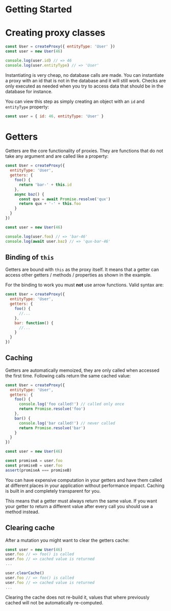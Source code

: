 # Getting Started
# Creating proxy classes

```js
const User = createProxy({ entityType: 'User' })
const user = new User(46)

console.log(user.id) // => 46
console.log(user.entityType) // => 'User'
```

Instantiating is very cheap, no database calls are made. 
You can instantiate a proxy with an id that is not in the database and it will still work. 
Checks are only executed as needed when you try to access data that should be in the database for instance.

You can view this step as simply creating an object with an `id` and `entityType` property:
```js
const user = { id: 46, entityType: 'User' }
```

# Getters
Getters are the core functionality of proxies. 
They are functions that do not take any argument and are called like a property:
```js
const User = createProxy({ 
  entityType: 'User',
  getters: {
    foo() {
      return 'bar-' + this.id
    },
    async baz() {
      const qux = await Promise.resolve('qux')
      return qux + '-' + this.foo
    }
  }
})

const user = new User(46)

console.log(user.foo) // => 'bar-46'
console.log(await user.baz) // => 'qux-bar-46'
```

## Binding of `this`
Getters are bound with `this` as the proxy itself. 
It means that a getter can access other getters / methods / properties as shown in the example.

For the binding to work you must **not** use arrow functions. Valid syntax are:
```js
const User = createProxy({ 
  entityType: 'User',
  getters: {
    foo() {
      //...
    },
    bar: function() {
      //...
    } 
  }
})
```

## Caching
Getters are automatically memoized, they are only called when accessed the first time. 
Following calls return the same cached value:
```js
const User = createProxy({ 
  entityType: 'User',
  getters: {
    foo() {
      console.log('foo called!') // called only once
      return Promise.resolve('foo')
    },
    bar() {
      console.log('bar called!') // never called
      return Promise.resolve('bar')
    }
  }
})

const user = new User(46)

const promiseA = user.foo
const promiseB = user.foo
assert(promiseA === promiseB)
```

You can have expensive computation in your getters and have them called at different 
places in your application without performance impact. Caching is built in and completely transparent for you.

This means that a getter must always return the same value. 
If you want your getter to return a different value after every call you should use a method instead.

## Clearing cache
After a mutation you might want to clear the getters cache:
```js
const user = new User(46)
user.foo // => foo() is called
user.foo // => cached value is returned
...

user.clearCache()
user.foo // => foo() is called
user.foo // => cached value is returned
...
```

Clearing the cache does not re-build it, values that where previously cached will not be automatically re-computed.
